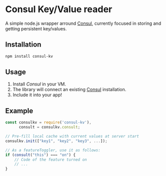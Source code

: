 # Consul Key/Value reader

A simple node.js wrapper arround [Consul](https://www.consul.io/intro/getting-started/kv.html), currently focused in storing and getting persistent key/values.

## Installation

```bash
npm install consul-kv
```

## Usage

1. Install *Consul* in your VM.
2. The library will connect an existing [Consul](https://www.consul.io/downloads.html)
   installation.
3. Include it into your app!

## Example

```javascript
const consulkv = require('consul-kv'),
	  consult = consulkv.consult;

// Pre-fill local cache with current values at server start 
consulkv.init(["key1", "key2", "key3", ...]);

// As a featureToggler, use it as follows:
if (consult("this") === "on") {
	// Code of the feature turned on
	// ...
}
```
